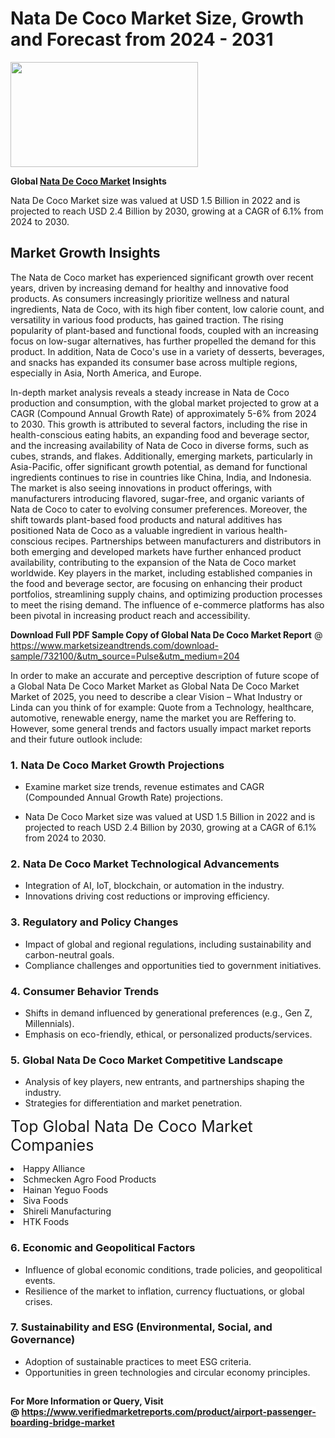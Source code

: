 <H1>Nata De Coco Market Size, Growth and Forecast from 2024 - 2031</H1><img class="aligncenter size-medium wp-image-584254" src="https://thirdeyenews.in/wp-content/uploads/2024/09/Global-Market-Research-300x168.jpeg" alt="" width="300" height="168" /><p><strong>Global&nbsp;<a href="https://www.marketsizeandtrends.com/download-sample/732100/&amp;utm_source=Pulse&amp;utm_medium=204">Nata De Coco Market</a> Insights</strong></p><p>Nata De Coco Market size was valued at USD 1.5 Billion in 2022 and is projected to reach USD 2.4 Billion by 2030, growing at a CAGR of 6.1% from 2024 to 2030.</p><p><h2>Market Growth Insights</h2> <p>The Nata de Coco market has experienced significant growth over recent years, driven by increasing demand for healthy and innovative food products. As consumers increasingly prioritize wellness and natural ingredients, Nata de Coco, with its high fiber content, low calorie count, and versatility in various food products, has gained traction. The rising popularity of plant-based and functional foods, coupled with an increasing focus on low-sugar alternatives, has further propelled the demand for this product. In addition, Nata de Coco's use in a variety of desserts, beverages, and snacks has expanded its consumer base across multiple regions, especially in Asia, North America, and Europe. </p> <p>In-depth market analysis reveals a steady increase in Nata de Coco production and consumption, with the global market projected to grow at a CAGR (Compound Annual Growth Rate) of approximately 5-6% from 2024 to 2030. This growth is attributed to several factors, including the rise in health-conscious eating habits, an expanding food and beverage sector, and the increasing availability of Nata de Coco in diverse forms, such as cubes, strands, and flakes. Additionally, emerging markets, particularly in Asia-Pacific, offer significant growth potential, as demand for functional ingredients continues to rise in countries like China, India, and Indonesia. The market is also seeing innovations in product offerings, with manufacturers introducing flavored, sugar-free, and organic variants of Nata de Coco to cater to evolving consumer preferences. Moreover, the shift towards plant-based food products and natural additives has positioned Nata de Coco as a valuable ingredient in various health-conscious recipes. Partnerships between manufacturers and distributors in both emerging and developed markets have further enhanced product availability, contributing to the expansion of the Nata de Coco market worldwide. Key players in the market, including established companies in the food and beverage sector, are focusing on enhancing their product portfolios, streamlining supply chains, and optimizing production processes to meet the rising demand. The influence of e-commerce platforms has also been pivotal in increasing product reach and accessibility. </p><p><span class=""><strong>Download Full PDF Sample Copy of Global Nata De Coco Market Report</strong> @ <a href="https://www.marketsizeandtrends.com/download-sample/732100/&amp;utm_source=Pulse&amp;utm_medium=204" target="_blank">https://www.marketsizeandtrends.com/download-sample/732100/&amp;utm_source=Pulse&amp;utm_medium=204</a></span></p><p>In order to make an accurate and perceptive description of future scope of a Global&nbsp;Nata De Coco Market Market as Global&nbsp;Nata De Coco Market Market of 2025, you need to describe a clear Vision &ndash; What Industry or Linda can you think of for example: Quote from a Technology, healthcare, automotive, renewable energy, name the market you are Reffering to. However, some general trends and factors usually impact market reports and their future outlook include:</p><h3>1.&nbsp;<strong>Nata De Coco Market Growth Projections</strong></h3><ul><li>Examine market size trends, revenue estimates and CAGR (Compounded Annual Growth Rate) projections.</li><li><p>Nata De Coco Market size was valued at USD 1.5 Billion in 2022 and is projected to reach USD 2.4 Billion by 2030, growing at a CAGR of 6.1% from 2024 to 2030.</p></li></ul><h3>2.&nbsp;<strong>Nata De Coco Market Technological Advancements</strong></h3><ul><li>Integration of AI, IoT, blockchain, or automation in the industry.</li><li>Innovations driving cost reductions or improving efficiency.</li></ul><h3>3.&nbsp;<strong>Regulatory and Policy Changes</strong></h3><ul><li>Impact of global and regional regulations, including sustainability and carbon-neutral goals.</li><li>Compliance challenges and opportunities tied to government initiatives.</li></ul><h3>4.&nbsp;<strong>Consumer Behavior Trends</strong></h3><ul><li>Shifts in demand influenced by generational preferences (e.g., Gen Z, Millennials).</li><li>Emphasis on eco-friendly, ethical, or personalized products/services.</li></ul><h3>5.&nbsp;<strong>Global Nata De Coco Market Competitive Landscape</strong></h3><ul><li>Analysis of key players, new entrants, and partnerships shaping the industry.</li><li>Strategies for differentiation and market penetration.</li></ul><p data-pm-slice="1 1 []"><span style="color: inherit; font-family: inherit; font-size: 25px;">Top Global Nata De Coco Market Companies</span></p><div class="" data-test-id=""><p><li>Happy Alliance</li><li> Schmecken Agro Food Products</li><li> Hainan Yeguo Foods</li><li> Siva Foods</li><li> Shireli Manufacturing</li><li> HTK Foods</li></p></div><h3>6.&nbsp;<strong>Economic and Geopolitical Factors</strong></h3><ul><li>Influence of global economic conditions, trade policies, and geopolitical events.</li><li>Resilience of the market to inflation, currency fluctuations, or global crises.</li></ul><h3>7.&nbsp;<strong>Sustainability and ESG (Environmental, Social, and Governance)</strong></h3><ul><li>Adoption of sustainable practices to meet ESG criteria.</li><li>Opportunities in green technologies and circular economy principles.</li></ul><h2><strong style="font-size: 14px;">For More Information or Query, Visit @&nbsp;</strong><a style="background-color: #ffffff; font-size: 14px;" href="https://www.marketsizeandtrends.com/report/nata-de-coco-market/" target="_blank">https://www.verifiedmarketreports.com/product/airport-passenger-boarding-bridge-market</a></h2>
